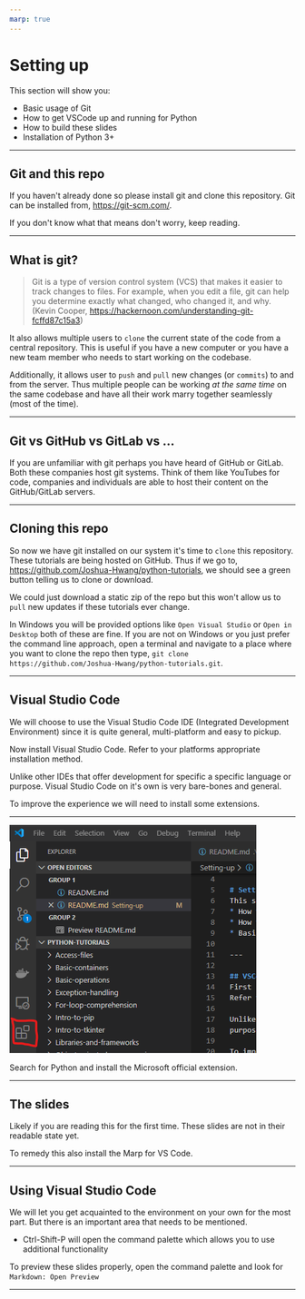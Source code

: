 ```yaml
---
marp: true
---
```


# Setting up
This section will show you:
* Basic usage of Git
* How to get VSCode up and running for Python
* How to build these slides
* Installation of Python 3+

---

## Git and this repo
If you haven't already done so please install git and clone this repository.
Git can be installed from, https://git-scm.com/.

If you don't know what that means don't worry, keep reading.

---

## What is git?
>Git is a type of version control system (VCS) that makes it easier to track
>changes to files. For example, when you edit a file, git can help you determine
>exactly what changed, who changed it, and why.
(Kevin Cooper, https://hackernoon.com/understanding-git-fcffd87c15a3)

It also allows multiple users to `clone` the current state of the code from a
central repository. This is useful if you have a new computer or you have a new
team member who needs to start working on the codebase.

Additionally, it allows user to `push` and `pull` new changes (or `commits`) to
and from the server. Thus multiple people can be working *at the same time* on
the same codebase and have all their work marry together seamlessly (most of the
time).

---

## Git vs GitHub vs GitLab vs ...
If you are unfamiliar with git perhaps you have heard of GitHub or GitLab.
Both these companies host git systems. Think of them like YouTubes for code,
companies and individuals are able to host their content on the GitHub/GitLab
servers.

---

## Cloning this repo
So now we have git installed on our system it's time to `clone` this repository.
These tutorials are being hosted on GitHub. Thus if we go to,
https://github.com/Joshua-Hwang/python-tutorials, we should see a green button
telling us to clone or download.

We could just download a static zip of the repo but this won't allow us to `pull`
new updates if these tutorials ever change.

In Windows you will be provided options like `Open Visual Studio` or `Open in
Desktop` both of these are fine. If you are not on Windows or you just prefer
the command line approach, open a terminal and navigate to a place where you 
want to clone the repo then type,
`git clone https://github.com/Joshua-Hwang/python-tutorials.git`.

---

## Visual Studio Code
We will choose to use the Visual Studio Code IDE (Integrated Development
Environment) since it is quite general, multi-platform and easy to pickup.

Now install Visual Studio Code.
Refer to your platforms appropriate installation method.

Unlike other IDEs that offer development for specific a specific language or
purpose. Visual Studio Code on it's own is very bare-bones and general.

To improve the experience we will need to install some extensions.

---

![Location of extension icon](where-extensions.png)

Search for Python and install the Microsoft official extension.

---

## The slides
Likely if you are reading this for the first time.
These slides are not in their readable state yet.

To remedy this also install the Marp for VS Code.

---

## Using Visual Studio Code
We will let you get acquainted to the environment on your own for the most part.
But there is an important area that needs to be mentioned.
* Ctrl-Shift-P will open the command palette which allows you to use additional functionality

To preview these slides properly, open the command palette and look for
`Markdown: Open Preview`

---

